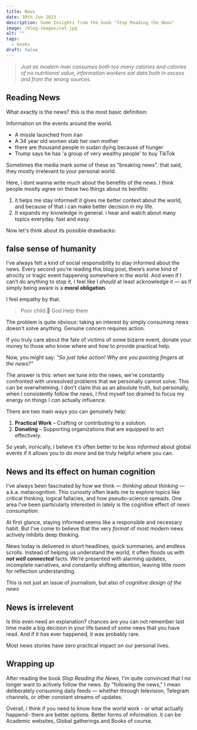 ```yaml
---
title: News
date: 30th Jun 2025
description: Some Insights from the book "Stop Reading the News"
image: /blog-images/cat.jpg
alt: ""
tags:
  - books
draft: false
---
```


> *Just as modern man consumes both too many calories and calories of no nutritional value, information workers eat data both in excess and from the wrong sources.*

## Reading News

What exactly is the news? this is the most basic definition:

Information on the events around the world.

- A missle launched from iran
- A 34 year old women stab her own mother
- there are thousand people in sudan dying because of hunger
- Trump says he has 'a group of very wealthy people' to buy TikTok

Sometimes the media mark some of these as "breaking news". that said, they mostly irrelevant to your personal world.

Here, i dont wanna write much about the benefits of the news. I think people mostly agree on these two things about its benifits:

1. it helps me stay informed! it gives me better context about the world, and because of that i can make better decision in my life.
2. It expands my knowledge in general. i hear and watch about many topics everyday. fast and easy.

Now let's think about its possible drawbacks:

## false sense of humanity

I’ve always felt a kind of social responsibility to stay informed about the news. Every second you’re reading this blog post, there’s some kind of atrocity or tragic event happening somewhere in the world. And even if I can’t do anything to stop it, I feel like I *should* at least acknowledge it — as if simply being aware is a **moral obligation**.

I feel empathy by that.

> Poor child.🥲 God Help them

The problem is quite obvious: taking an interest by simply consuming news doesn't solve anything. Genuine concern requires action.

If you truly care about the fate of victims of some bizarre event, donate your money to those who know where and how to provide practical help.

Now, you might say: *"So just take action! Why are you pointing fingers at the news?"*

The answer is this: when we tune into the news, we're constantly confronted with unresolved problems that we personally cannot solve. This can be overwhelming. I don’t claim this as an absolute truth, but personally, when I consistently follow the news, I find myself too drained to focus my energy on things I *can* actually influence.

There are two main ways you can genuinely help:

1. **Practical Work** – Crafting or contributing to a solution.
2. **Donating** – Supporting organizations that are equipped to act effectively.

So yeah, ironically, I believe it’s often better to be *less informed* about global events if it allows you to *do more* and be truly helpful where you can.

## News and Its effect on human cognition

I've always been fascinated by how we think — *thinking about thinking* — a.k.a. metacognition. This curiosity often leads me to explore topics like critical thinking, logical fallacies, and how pseudo-science spreads. One area I’ve been particularly interested in lately is the cognitive effect of *news consumption*.

At first glance, staying informed seems like a responsible and necessary habit. But I’ve come to believe that the very *format* of most modern news actively inhibits deep thinking.

News today is delivered in short headlines, quick summaries, and endless scrolls. Instead of helping us understand the world, it often floods us with ***not well connected*** facts. We’re presented with alarming updates, incomplete narratives, and constantly shifting attention, leaving little room for reflection understanding.

This is not just an issue of journalism, but also of *cognitive design of the news*

## News is irrelevent

Is this even need an explanation? chances are you can not remember last time made a big decision in your life based of some news that you have read. And if it *has* ever happened, it was probably rare.

Most news stories have zero practical impact on our personal lives.

## Wrapping up

After reading the book *Stop Reading the News*, I'm quite convinced that I no longer want to actively follow the news. By "following the news," I mean deliberately consuming daily feeds — whether through television, Telegram channels, or other constant streams of updates.

Overall, i think if you need to know how the world work - or what actually happend- there are better options. Better forms of information. it can be Academic websites, Global gatherings and Books of course.
